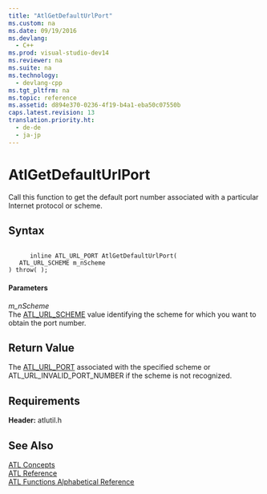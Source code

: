 ```yaml
---
title: "AtlGetDefaultUrlPort"
ms.custom: na
ms.date: 09/19/2016
ms.devlang: 
  - C++
ms.prod: visual-studio-dev14
ms.reviewer: na
ms.suite: na
ms.technology: 
  - devlang-cpp
ms.tgt_pltfrm: na
ms.topic: reference
ms.assetid: d894e370-0236-4f19-b4a1-eba50c07550b
caps.latest.revision: 13
translation.priority.ht: 
  - de-de
  - ja-jp
---
```

# AtlGetDefaultUrlPort
Call this function to get the default port number associated with a particular Internet protocol or scheme.  
  
## Syntax  
  
```  
  
      inline ATL_URL_PORT AtlGetDefaultUrlPort(  
   ATL_URL_SCHEME m_nScheme   
) throw( );  
```  
  
#### Parameters  
 *m_nScheme*  
 The [ATL_URL_SCHEME](../vs140/ATL_URL_SCHEME.md) value identifying the scheme for which you want to obtain the port number.  
  
## Return Value  
 The [ATL_URL_PORT](../vs140/ATL_URL_PORT.md) associated with the specified scheme or ATL_URL_INVALID_PORT_NUMBER if the scheme is not recognized.  
  
## Requirements  
 **Header:** atlutil.h  
  
## See Also  
 [ATL Concepts](../vs140/Active-Template-Library--ATL--Concepts.md)   
 [ATL Reference](../vs140/ATL-COM-Desktop-Components.md)   
 [ATL Functions Alphabetical Reference](../vs140/ATL-Functions-Alphabetical-Reference.md)